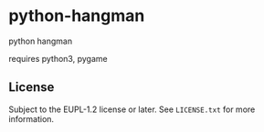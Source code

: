 # python-hangman

python hangman

requires python3, pygame

## License

Subject to the EUPL-1.2 license or later. See `LICENSE.txt` for more
information.
